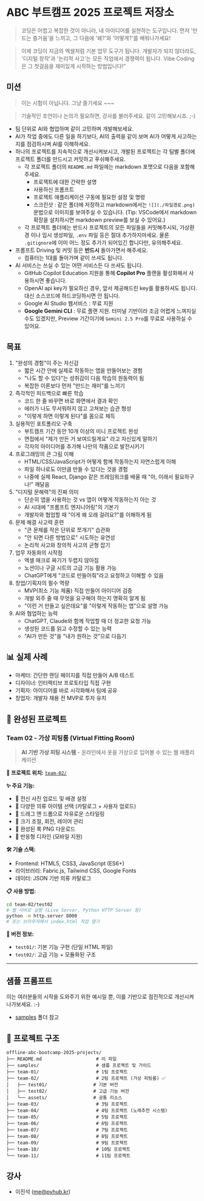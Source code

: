 # ABC 부트캠프 2025 프로젝트 저장소

> 코딩은 어렵고 복잡한 것이 아니라, 내 아이디어를 실현하는 도구입니다.
> 먼저 '만드는 즐거움'을 느끼고, 그 다음에 '왜?'와 '어떻게?'를 배워나가세요!

> 이제 코딩이 지금의 엑셀처럼 기본 업무 도구가 됩니다.
> 개발자가 되지 않더라도, '디지털 창작'과 '논리적 사고'는 모든 직업에서 경쟁력이 됩니다.
> Vibe Coding은 그 첫걸음을 재미있게 시작하는 방법입니다!"

## 미션

> 이는 시험이 아닙니다. 그냥 즐기세요 ~~~

> 기술적인 조언이나 논의가 필요하면, 강사를 불러주세요. 같이 고민해보시죠. ;-)

+ 팀 단위로 AI와 협업하며 같이 고민하며 개발해보세요.
+ AI가 작업 중에도 다른 일을 하기보다, AI의 출력을 같이 보며 AI가 어떻게 사고하는 지를 점검하시며 AI를 이해하세요.
+ 하나의 프로젝트를 지속적으로 개선시켜보시고, 개발된 프로젝트는 각 팀별 폴더에 프로젝트 폴더를 만드시고 커밋하고 푸쉬해주세요.
    - 각 프로젝트 폴더의 `README.md` 파일에는 markdown 포맷으로 다음을 포함해주세요.
        - 프로젝트에 대한 간략한 설명
        - 사용하신 프롬프트
        - 프로젝트 애플리케이션 구동에 필요한 설정 및 명령
        - 스크린샷 : 같은 폴더에 저장하고 markdown에서는 `![](./파일경로.png)` 문법으로 이미지를 보여주실 수 있습니다. (Tip: VSCode에서 markdown 확장을 설치하시면 markdown preview를 보실 수 있어요.)
    - 각 프로젝트 폴더에는 반드시 프로젝트의 모든 파일들을 커밋해주시되, 가상환경 이나 임시 생성파일, `.env` 파일 등은 절대 추가하지마세요. 물론 `.gitignore`에 이미 어느 정도 추가가 되어있긴 합니다만, 유의해주세요.
+ 프롬프트 Driving 및 커밋 등은 **반드시** 돌아가면서 해주세요.
    - 컴퓨터는 1대를 돌아가며 같이 쓰셔도 됩니다.
+ AI 서비스는 쓰실 수 있는 어떤 서비스든 다 쓰셔도 됩니다.
    - GitHub Copilot Education 지원을 통해 **Copilot Pro** 플랜을 활성화해서 사용하시면 좋습니다.
    - OpenAI api key가 필요하신 경우, 앞서 제공해드린 key를 활용하셔도 됩니다. 대신 소스코드에 하드코딩하시면 안 됩니다.
    - Google AI Studio 웹서비스 : 무료 지원
    - **Google Gemini CLI** : 무료 플랜 지원. 터미널 기반이라 조금 어렵게 느껴지실 수도 있겠지만, Preview 기간이기에 `Gemini 2.5 Pro`를 무료로 사용하실 수 있어요.

## 목표

1. "완성의 경험"이 주는 자신감
    - 짧은 시간 안에 실제로 작동하는 앱을 만들어보는 경험
    - "나도 할 수 있다"는 성취감이 다음 학습의 원동력이 됨
    - 복잡한 이론보다 먼저 "만드는 재미"를 느끼기
2. 즉각적인 피드백으로 빠른 학습
    - 코드 한 줄 바꾸면 바로 화면에서 결과 확인
    - 에러가 나도 무서워하지 않고 고쳐보는 습관 형성
    - "이렇게 하면 이렇게 된다"를 몸으로 체득
3. 실용적인 포트폴리오 구축
    - 부트캠프 기간 동안 10개 이상의 미니 프로젝트 완성
    - 면접에서 "제가 만든 거 보여드릴게요" 라고 자신있게 말하기
    - 각자의 아이디어를 추가해 나만의 작품으로 발전시키기
4. 프로그래밍의 큰 그림 이해
    - HTML/CSS/JavaScript가 어떻게 함께 작동하는지 자연스럽게 이해
    - 파일 하나로도 이만큼 만들 수 있다는 것을 경험
    - 나중에 실제 React, Django 같은 프레임워크를 배울 때 "아, 이래서 필요하구나!" 깨달음
1. "디지털 문해력"의 진짜 의미
    - 단순히 앱을 사용하는 것 vs 앱이 어떻게 작동하는지 아는 것
    - AI 시대에 "프롬프트 엔지니어링"의 기본기
    - 개발자와 협업할 때 "이게 왜 오래 걸려요?"를 이해하게 됨
6. 문제 해결 사고력 훈련
    - "큰 문제를 작은 단위로 쪼개기" 습관화
    - "안 되면 다른 방법으로" 시도하는 유연성
    - 논리적 사고와 창의적 사고의 균형 잡기
7. 업무 자동화의 시작점
    - 엑셀 매크로 짜기가 두렵지 않아짐
    - 노션이나 구글 시트의 고급 기능 활용 가능
    - ChatGPT에게 "코드로 만들어줘"라고 요청하고 이해할 수 있음
8. 창업/기획자의 필수 역량
    - MVP(최소 기능 제품) 직접 만들어 아이디어 검증
    - 개발 외주 줄 때 무엇을 요구해야 하는지 명확히 알게 됨
    - "이런 거 만들고 싶은데요"를 "이렇게 작동하는 앱"으로 설명 가능
9. AI와 협업하는 능력
    - ChatGPT, Claude와 함께 작업할 때 더 정교한 요청 가능
    - 생성된 코드를 읽고 수정할 수 있는 능력
    - "AI가 만든 것"을 "내가 원하는 것"으로 다듬기

## 📊 실제 사례

+ 마케터: 간단한 랜딩 페이지를 직접 만들어 A/B 테스트
+ 디자이너: 인터랙티브 프로토타입 직접 구현
+ 기획자: 아이디어를 바로 시각화해서 팀에 공유
+ 창업자: 개발자 채용 전 MVP로 투자 유치

## 🎯 완성된 프로젝트

### Team 02 - 가상 피팅룸 (Virtual Fitting Room)
> **AI 기반 가상 피팅 시스템** - 온라인에서 옷을 가상으로 입어볼 수 있는 웹 애플리케이션

**🔗 프로젝트 위치:** [`team-02/`](./team-02/)

**✨ 주요 기능:**
- 📸 전신 사진 업로드 및 배경 설정
- 👗 다양한 의류 아이템 선택 (카탈로그 + 사용자 업로드)
- 🎨 드래그 앤 드롭으로 자유로운 스타일링
- 📏 크기 조절, 회전, 레이어 관리
- 💾 완성된 룩 PNG 다운로드
- 📱 반응형 디자인 (모바일 지원)

**🛠 기술 스택:**
- Frontend: HTML5, CSS3, JavaScript (ES6+)
- 라이브러리: Fabric.js, Tailwind CSS, Google Fonts
- 데이터: JSON 기반 의류 카탈로그

**📋 사용 방법:**
```bash
cd team-02/test02
# 웹 서버로 실행 (Live Server, Python HTTP Server 등)
python -m http.server 8000
# 또는 브라우저에서 index.html 직접 열기
```

**📌 버전 정보:**
- `test01/`: 기본 기능 구현 (단일 HTML 파일)
- `test02/`: 고급 기능 + 모듈화된 구조

---

## 샘플 프롬프트

이는 여러분들의 시작을 도와주기 위한 예시일 뿐, 이를 기반으로 점진적으로 개선시켜나가보세요. :-)

+ [samples](./samples/) 폴더 참고

## 📁 프로젝트 구조

```
offline-abc-bootcamp-2025-projects/
├── README.md                    # 이 파일
├── samples/                     # 샘플 프로젝트 및 가이드
├── team-01/                     # 1팀 프로젝트
├── team-02/                     # 2팀 프로젝트 (가상 피팅룸) ✅
│   ├── test01/                 # 기본 버전
│   ├── test02/                 # 고급 기능 버전
│   └── assets/                 # 공통 리소스
├── team-03/                     # 3팀 프로젝트
├── team-04/                     # 4팀 프로젝트 (노래추천 시스템)
├── team-05/                     # 5팀 프로젝트
├── team-06/                     # 6팀 프로젝트
├── team-07/                     # 7팀 프로젝트
├── team-08/                     # 8팀 프로젝트
├── team-09/                     # 9팀 프로젝트
├── team-10/                     # 10팀 프로젝트
└── team-11/                     # 11팀 프로젝트
```

## 강사

+ 이진석 (me@pyhub.kr)

